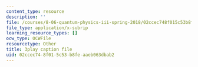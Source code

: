 ```yaml
---
content_type: resource
description: ''
file: /courses/8-06-quantum-physics-iii-spring-2018/02ccec748f015c53b8feaaeb063dbab2_wULHVefheCU.vtt
file_type: application/x-subrip
learning_resource_types: []
ocw_type: OCWFile
resourcetype: Other
title: 3play caption file
uid: 02ccec74-8f01-5c53-b8fe-aaeb063dbab2
---
```

